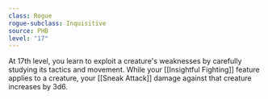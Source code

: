 ```yaml
---
class: Rogue
rogue-subclass: Inquisitive
source: PHB
level: "17"
---
```



At 17th level, you learn to exploit a creature's weaknesses by carefully studying its tactics and movement. While your [[Insightful Fighting]] feature applies to a creature, your [[Sneak Attack]] damage against that creature increases by 3d6.